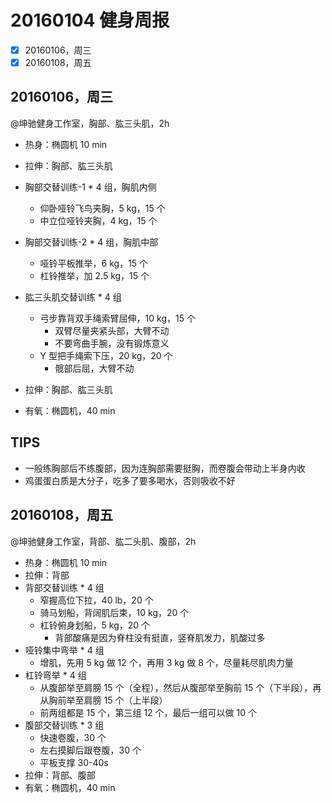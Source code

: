 # 20160104 健身周报

- [x] 20160106，周三  
- [x] 20160108，周五  

## 20160106，周三

@坤驰健身工作室，胸部、肱三头肌，2h

- 热身：椭圆机 10 min
- 拉伸：胸部、肱三头肌
- 胸部交替训练-1 * 4 组，胸肌内侧
	+ 仰卧哑铃飞鸟夹胸，5 kg，15 个
	+ 中立位哑铃夹胸，4 kg，15 个
- 胸部交替训练-2 * 4 组，胸肌中部
	+ 哑铃平板推举，6 kg，15 个
	+ 杠铃推举，加 2.5 kg，15 个
- 肱三头肌交替训练 * 4 组
	+ 弓步靠背双手绳索臂屈伸，10 kg，15 个
		* 双臂尽量夹紧头部，大臂不动
		* 不要弯曲手腕，没有锻炼意义
	+ Y 型把手绳索下压，20 kg，20 个
		* 髋部后屈，大臂不动

- 拉伸：胸部、肱三头肌
- 有氧：椭圆机，40 min

## TIPS

- 一般练胸部后不练腹部，因为连胸部需要挺胸，而卷腹会带动上半身内收
- 鸡蛋蛋白质是大分子，吃多了要多喝水，否则吸收不好


## 20160108，周五

@坤驰健身工作室，背部、肱二头肌、腹部，2h

- 热身：椭圆机 10 min
- 拉伸：背部
- 背部交替训练 * 4 组
	+ 窄握高位下拉，40 lb，20 个
	+ 骑马划船，背阔肌后束，10 kg，20 个
	+ 杠铃俯身划船，5 kg，20 个
		* 背部酸痛是因为脊柱没有挺直，竖脊肌发力，肌酸过多
- 哑铃集中弯举 * 4 组
	+ 增肌，先用 5 kg 做 12 个，再用 3 kg 做 8 个，尽量耗尽肌肉力量
- 杠铃弯举 * 4 组
	+ 从腹部举至肩膀 15 个（全程），然后从腹部举至胸前 15 个（下半段），再从胸前举至肩膀 15 个（上半段）
	+ 前两组都是 15 个，第三组 12 个，最后一组可以做 10 个
- 腹部交替训练 * 3 组
	+ 快速卷腹，30 个
	+ 左右摸脚后跟卷腹，30 个
	+ 平板支撑 30-40s
- 拉伸：背部、腹部
- 有氧：椭圆机，40 min

